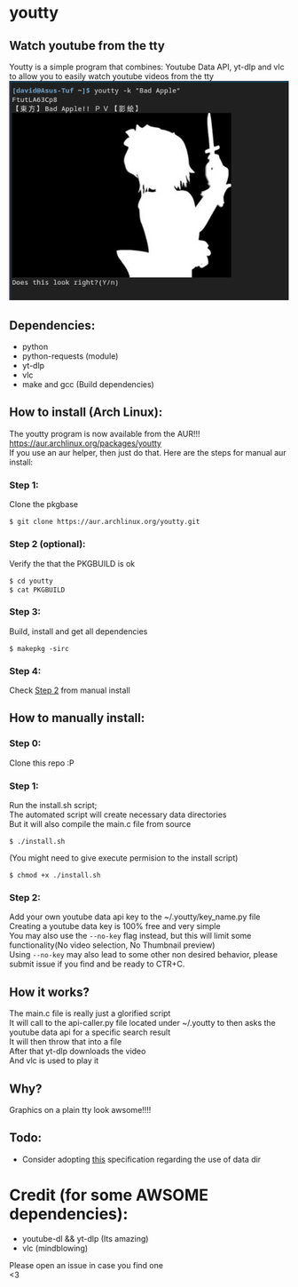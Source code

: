 # youtty
## Watch youtube from the tty
Youtty is a simple program that combines: Youtube Data API, yt-dlp and vlc to allow you to easily watch youtube videos from the tty  
![Screenshot](/Screenshot.png)  
## Dependencies:  
- python      
- python-requests (module)       
- yt-dlp   
- vlc  
- make and gcc (Build dependencies)
## How to install (Arch Linux):
The youtty program is now available from the AUR!!!   
https://aur.archlinux.org/packages/youtty    
If you use an aur helper, then just do that.
Here are the steps for manual aur install:
### Step 1:
Clone the pkgbase
```
$ git clone https://aur.archlinux.org/youtty.git
```
### Step 2 (optional):
Verify the that the PKGBUILD is ok
```
$ cd youtty
$ cat PKGBUILD
```
### Step 3:
Build, install and get all dependencies
```
$ makepkg -sirc
```
### Step 4:
Check [Step 2](https://github.com/Dvd-Znf/youtty#step-2) from manual install
## How to manually install:
### Step 0:
Clone this repo :P  
### Step 1:
Run the install.sh script;  
The automated script will create necessary data directories  
But it will also compile the main.c file from source
```
$ ./install.sh  
```
(You might need to give execute permision to the install script)
```
$ chmod +x ./install.sh  
```
### Step 2:
Add your own youtube data api key to the ~/.youtty/key_name.py file  
Creating a youtube data key is 100% free and very simple   
You may also use the `--no-key` flag instead, but this will limit some functionality(No video selection, No Thumbnail preview)     
Using `--no-key` may also lead to some other non desired behavior, please submit issue if you find and be ready to CTR+C.     
## How it works?
The main.c file is really just a glorified script  
It will call to the api-caller.py file located under ~/.youtty to then asks the youtube data api for a specific search result  
It will then throw that into a file  
After that yt-dlp downloads the video  
And vlc is used to play it  
## Why?
Graphics on a plain tty look awsome!!!!  
## Todo:   
- Consider adopting [this](http://standards.freedesktop.org/basedir-spec/basedir-spec-latest.html) specification regarding the use of data dir      
# Credit (for some AWSOME dependencies):
- youtube-dl && yt-dlp (Its amazing)
- vlc (mindblowing)
  
Please open an issue in case you find one  
<3  

